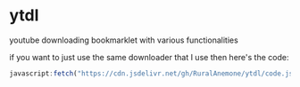# ytdl
youtube downloading bookmarklet with various functionalities

if you want to just use the same downloader that I use then here's the code:
```js
javascript:fetch("https://cdn.jsdelivr.net/gh/RuralAnemone/ytdl/code.js").then(data=>{data.text().then(text=>{eval(text)}).catch(e=>alert(`somehow turning the code into text failed lol\n\n${e}`))}).catch(e=>alert(`oh no, a CORS error!!!\n\n${e}`));
```